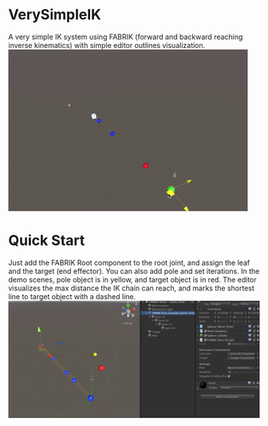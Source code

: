 # VerySimpleIK
A very simple IK system using FABRIK (forward and backward reaching inverse kinematics) with simple editor outlines visualization.
![alt text](https://github.com/arcsinxdx/VerySimpleIK/blob/master/ik1.gif)

# Quick Start
Just add the FABRIK Root component to the root joint, and assign the leaf and the target (end effector). You can also add pole and set iterations.
In the demo scenes, pole object is in yellow, and target object is in red. The editor visualizes the max distance the IK chain can reach, and marks the shortest line to target object with a dashed line.
![alt text](https://github.com/arcsinxdx/VerySimpleIK/blob/master/slide-02.png)
